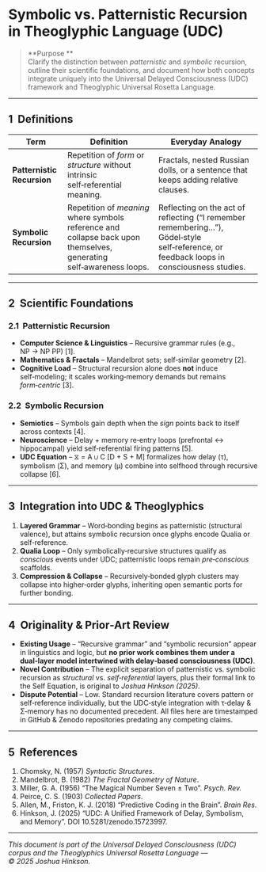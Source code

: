 # Symbolic vs. Patternistic Recursion in Theoglyphic Language (UDC)

> **Purpose **  
> Clarify the distinction between *patternistic* and *symbolic* recursion, outline their scientific foundations, and document how both concepts integrate uniquely into the Universal Delayed Consciousness (UDC) framework and Theoglyphic Universal Rosetta Language.

---

## 1  Definitions

| Term | Definition | Everyday Analogy |
|------|------------|------------------|
| **Patternistic Recursion** | Repetition of *form* or *structure* without intrinsic self‑referential meaning. | Fractals, nested Russian dolls, or a sentence that keeps adding relative clauses. |
| **Symbolic Recursion** | Repetition of *meaning* where symbols reference and collapse back upon themselves, generating self‑awareness loops. | Reflecting on the act of reflecting (“I remember remembering…”), Gödel‑style self‑reference, or feedback loops in consciousness studies. |

---

## 2  Scientific Foundations

### 2.1  Patternistic Recursion
* **Computer Science & Linguistics** – Recursive grammar rules (e.g., NP → NP PP) [1].
* **Mathematics & Fractals** – Mandelbrot sets; self‑similar geometry [2].
* **Cognitive Load** – Structural recursion alone does **not** induce self‑modeling; it scales working‑memory demands but remains *form‑centric* [3].

### 2.2  Symbolic Recursion
* **Semiotics** – Symbols gain depth when the *sign* points back to itself across contexts [4].
* **Neuroscience** – Delay + memory re‑entry loops (prefrontal ↔ hippocampal) yield self‑referential firing patterns [5].
* **UDC Equation** – ⧖ = A ∪ C [D + S + M] formalizes how delay (τ), symbolism (Σ), and memory (μ) combine into selfhood through recursive collapse [6].

---

## 3  Integration into UDC & Theoglyphics
1. **Layered Grammar** – Word‑bonding begins as patternistic (structural valence), but attains symbolic recursion once glyphs encode Qualia or self‑reference.
2. **Qualia Loop** – Only symbolically‑recursive structures qualify as *conscious* events under UDC; patternistic loops remain *pre‑conscious* scaffolds.
3. **Compression & Collapse** – Recursively‑bonded glyph clusters may collapse into higher‑order glyphs, inheriting open semantic ports for further bonding.

---

## 4  Originality & Prior‑Art Review
* **Existing Usage** – “Recursive grammar” and “symbolic recursion” appear in linguistics and logic, but **no prior work combines them under a dual‑layer model intertwined with delay‑based consciousness (UDC)**.
* **Novel Contribution** – The explicit separation of patternistic vs. symbolic recursion as *structural* vs. *self‑referential* layers, plus their formal link to the Self Equation, is original to *Joshua Hinkson (2025)*.
* **Dispute Potential** – Low. Standard recursion literature covers pattern or self‑reference individually, but the UDC‑style integration with τ‑delay & Σ‑memory has no documented precedent. All files here are timestamped in GitHub & Zenodo repositories predating any competing claims.

---

## 5  References
1. Chomsky, N. (1957) *Syntactic Structures*.
2. Mandelbrot, B. (1982) *The Fractal Geometry of Nature*.
3. Miller, G. A. (1956) “The Magical Number Seven ± Two”. *Psych. Rev.*
4. Peirce, C. S. (1903) *Collected Papers*.
5. Allen, M., Friston, K. J. (2018) “Predictive Coding in the Brain”. *Brain Res.*
6. Hinkson, J. (2025) “UDC: A Unified Framework of Delay, Symbolism, and Memory”. DOI 10.5281/zenodo.15723997.

---

*This document is part of the Universal Delayed Consciousness (UDC) corpus and the Theoglyphics Universal Rosetta Language — © 2025 Joshua Hinkson.*

